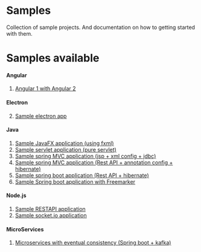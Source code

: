 # Samples
Collection of sample projects. And documentation on how to getting started with them.

Samples available
=====================================================================================

#### Angular
01. [Angular 1 with Angular 2](https://github.com/randilfernando/samples/tree/master/Angular/01%20-%20Angular%201%20with%20Angular%202)
#### Electron
02. [Sample electron app](https://github.com/randilfernando/samples/tree/master/Electron/01%20-%20Sample%20electron%20app)
#### Java
01. [Sample JavaFX application (using fxml)](https://github.com/randilfernando/samples/tree/master/Java/01%20-%20Sample%20JavaFX%20application%20(using%20fxml))
02. [Sample servlet application (pure servlet)](https://github.com/randilfernando/samples/tree/master/Java/02%20-%20Sample%20java%20servlet%20application%20(pure%20servlet))
03. [Sample spring MVC application (jsp + xml config + jdbc)](https://github.com/randilfernando/samples/tree/master/Java/03%20-%20Sample%20spring%20MVC%20application%20(jsp%20%2B%20xml%20config%20%2B%20jdbc))
04. [Sample spring MVC application (Rest API + annotation config + hibernate)](https://github.com/randilfernando/samples/tree/master/Java/04%20-%20Sample%20spring%20MVC%20application%20(rest%20API%20%2B%20annotation%20config%20%2B%20hibernate))
05. [Sample spring boot application (Rest API + hibernate)](https://github.com/randilfernando/samples/tree/master/Java/05%20-%20Sample%20spring%20boot%20application%20(rest%20API%20%2B%20hibernate))
06. [Sample Spring boot application with Freemarker](https://github.com/randilfernando/samples/tree/master/Java/06%20-%20Sample%20spring%20boot%20application%20with%20Freemarker)
#### Node.js
01. [Sample RESTAPI application](https://github.com/randilfernando/samples/tree/master/Node.js/01%20-%20Sample%20RESTAPI%20application)
02. [Sample socket.io application](https://github.com/randilfernando/samples/tree/master/Node.js/02%20-%20Sample%20socket.io%20application)
#### MicroServices
01. [Microservices with eventual consistency (Spring boot + kafka)](https://github.com/randilfernando/samples/tree/master/MicroServices/01%20-%20Microservices%20with%20eventual%20consistency%20(Spring%20boot%20%2B%20kafka))
